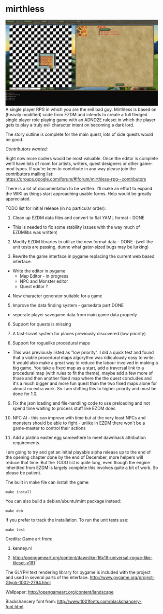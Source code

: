 # mirthless
![Screenshot from pre-release version](/screenshots/mirthless_screenshot_4.jpg?raw=true "Designing a map in the mirthless editor")
A single player RPG in which you are the evil bad guy.
Mirthless is based on (heavily modified) code from EZDM and intends to create a full fledged single player role playing game with an ADND2E ruleset in which the player gets to play a truly evil character intent on becoming a dark lord.

The story outline is complete for the main quest, lots of side quests would be good.

*Contributors wanted:*

Right now more coders would be most valuable. Once the editor is complete we'll have lots of room for artists, writers, quest designers or other game-mod types.
If you're keen to contribute in any way please join the contributors mailing list:
https://groups.google.com/forum/#!forum/mirthless-rpg--contributors

There is a lot of documentation to be written. I'll make an effort to expand the WIKI as things start approaching usable forms. Help would be greatly appreciated.

TODO list for initial release (in no particular order):

1. Clean up EZDM data files and convert to flat YAML format - DONE
  - This is needed to fix some stability issues with the way much of EZDMlibs was written) 

2. Modify EZDM libraries to utilize the new format data - DONE 
  -(well the unit tests are passing, dunno what gator-sized bugs may be lurking)

3. Rewrite the game interface in pygame replacing the current web based interface. 

  - Write the editor in pygame
  	- Map Editor - in progress
  	- NPC and Monster editor
  	- Quest editor ? 

4. New character generator suitable for a game

5. Improve the data finding system - gamedata part DONE
  - seperate player savegame data from main game data properly

6. Support for quests is missing

7. A fast-travel system for places previously discovered (low priority)

8. Support for roguelike procedural maps
 - This was previously listed as "low priority".  I did a quick test and found that a viable procedural maps algorythm was ridiculously easy to write. It would also make a great way to reduce the labour involved in making a big game. You take a fixed map as a start, add a traversal link to a procedural map (with rules to fit the theme), maybe add a few more of those and then another fixed map where the the quest concludes and it's a much bigger and more fun quest than the two fixed maps alone for almost no extra work. So I am shifting this to higher priority and must be done for 1.0.

9. Fix the json loading and file-handling code to use preloading and not spend time waiting to process stuff like EZDM does.

10. NPC AI - this can improve with time but at the very least NPCs and monsters should be able to fight - unlike in EZDM there won't be a game-master to control their actions

11. Add a platino easter egg somewhere to meet dawnhack attribution requirements.



I am going to try and get an initial playable alpha release up to the end of the opening chapter done by the end of December, more helpers will reduce that time. But the TODO list is quite long, even though the engine inheritted from EZDM is largely complete this involves quite a bit of work. So please be patient.

The built in make file can install the game:

`make install`

You can also build a debian/ubuntu/mint package instead:

`make deb`

If you prefer to track the installation.
To run the unit tests use:

`make test`

Credits:
Game art from: 

1. kenney.nl

2. http://opengameart.org/content/dawnlike-16x16-universal-rogue-like-tileset-v181

The GLYPH text rendering library for pygame is included with the project and used in several parts of the interface.
http://www.pygame.org/project-Glyph-1002-2794.html

Wallpaper:
http://opengameart.org/content/landscape

Blackchancery font from: 
http://www.1001fonts.com/blackchancery-font.html
